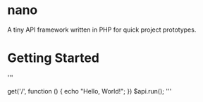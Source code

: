 # nano

A tiny API framework written in PHP for quick project prototypes.

# Getting Started

'''
<?php

require_once __DIR__ . '/vendor/autoload.php';

$api = new nano\Server();

$api->get('/', function () {
    echo "Hello, World!";
})

$api.run();
'''
